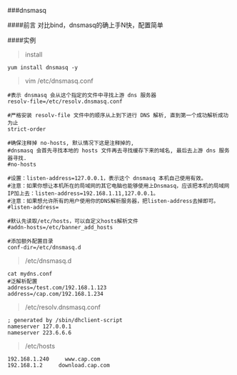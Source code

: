 ###dnsmasq

####前言
对比bind，dnsmasq的确上手N快，配置简单


####实例

>install

	yum install dnsmasq -y 

>vim /etc/dnsmasq.conf

	#表示 dnsmasq 会从这个指定的文件中寻找上游 dns 服务器
	resolv-file=/etc/resolv.dnsmasq.conf

	#严格安装 resolv-file 文件中的顺序从上到下进行 DNS 解析, 直到第一个成功解析成功为止
	strict-order

	#确保注释掉 no-hosts, 默认情况下这是注释掉的,
	#dnsmasq 会首先寻找本地的 hosts 文件再去寻找缓存下来的域名, 最后去上游 dns 服务器寻找.
	#no-hosts
		
	#设置：listen-address=127.0.0.1，表示这个 dnsmasq 本机自己使用有效。
	#注意：如果你想让本机所在的局域网的其它电脑也能够使用上Dnsmasq，应该把本机的局域网IP加上去：listen-address=192.168.1.11,127.0.0.1。
	#注意：如果想允许所有的用户使用你的DNS解析服务器，把listen-address去掉即可。
	#listen-address=

	#默认先读取/etc/hosts，可以自定义hosts解析文件
	#addn-hosts=/etc/banner_add_hosts

	#添加额外配置目录
	conf-dir=/etc/dnsmasq.d

>/etc/dnsmasq.d

	cat mydns.conf
	#泛解析配置
	address=/test.com/192.168.1.123
	address=/cap.com/192.168.1.234

>/etc/resolv.dnsmasq.conf

	; generated by /sbin/dhclient-script
	nameserver 127.0.0.1
	nameserver 223.6.6.6

>/etc/hosts

	192.168.1.240	  www.cap.com
	192.168.1.2		download.cap.com


